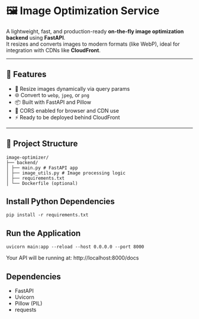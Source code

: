 # 🖼️ Image Optimization Service

A lightweight, fast, and production-ready **on-the-fly image optimization backend** using **FastAPI**.  
It resizes and converts images to modern formats (like WebP), ideal for integration with CDNs like **CloudFront**.

---

## 🚀 Features

- 🔧 Resize images dynamically via query params
- 🌐 Convert to `webp`, `jpeg`, or `png`
- 📦 Built with FastAPI and Pillow
- 🔐 CORS enabled for browser and CDN use
- ⚡ Ready to be deployed behind CloudFront

---

## 📁 Project Structure

```
image-optimizer/
├── backend/
│ ├── main.py # FastAPI app
│ ├── image_utils.py # Image processing logic
│ ├── requirements.txt
│ └── Dockerfile (optional)
```
## Install Python Dependencies
```
pip install -r requirements.txt
```

## Run the Application
```
uvicorn main:app --reload --host 0.0.0.0 --port 8000
```

Your API will be running at:
http://localhost:8000/docs

## Dependencies
- FastAPI
- Uvicorn
- Pillow (PIL)
- requests
